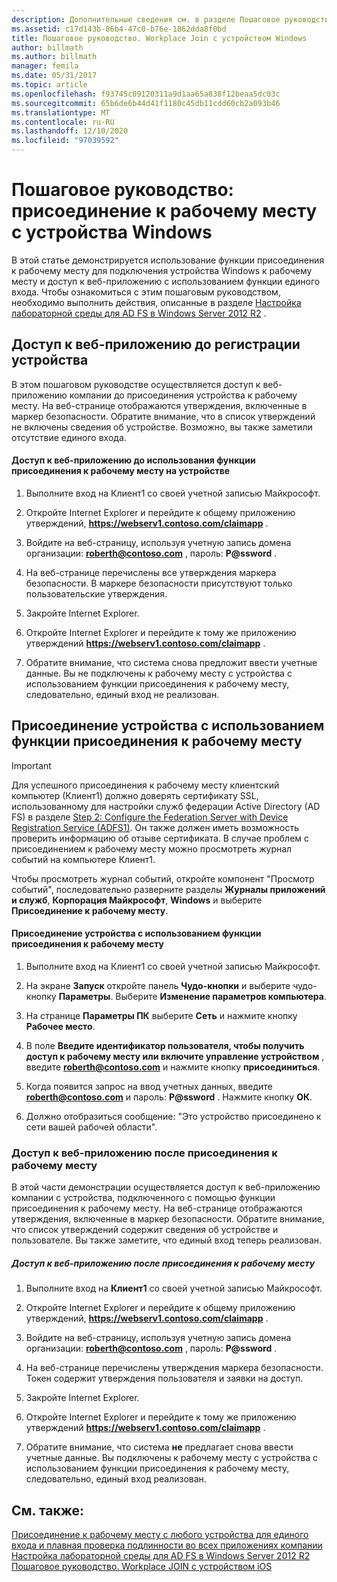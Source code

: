 ```yaml
---
description: Дополнительные сведения см. в разделе Пошаговое руководство. Workplace Join с устройством Windows
ms.assetid: c17d143b-86b4-47c0-b76e-1862dda8f0bd
title: Пошаговое руководство. Workplace Join с устройством Windows
author: billmath
ms.author: billmath
manager: femila
ms.date: 05/31/2017
ms.topic: article
ms.openlocfilehash: f93745c09120311a9d1aa65a838f12beaa5dc03c
ms.sourcegitcommit: 65b6de6b44d41f1180c45db11cdd60cb2a093b46
ms.translationtype: MT
ms.contentlocale: ru-RU
ms.lasthandoff: 12/10/2020
ms.locfileid: "97039592"
---
```

# <a name="walkthrough-workplace-join-with-a-windows-device"></a>Пошаговое руководство: присоединение к рабочему месту с устройства Windows

В этой статье демонстрируется использование функции присоединения к рабочему месту для подключения устройства Windows к рабочему месту и доступ к веб-приложению с использованием функции единого входа. Чтобы ознакомиться с этим пошаговым руководством, необходимо выполнить действия, описанные в разделе [Настройка лабораторной среды для AD FS в Windows Server 2012 R2](../deployment/Set-up-the-lab-environment-for-AD-FS-in-Windows-Server-2012-R2.md) .

## <a name="access-the-web-application-before-device-registration"></a>Доступ к веб-приложению до регистрации устройства
В этом пошаговом руководстве осуществляется доступ к веб-приложению компании до присоединения устройства к рабочему месту. На веб-странице отображаются утверждения, включенные в маркер безопасности. Обратите внимание, что в список утверждений не включены сведения об устройстве. Возможно, вы также заметили отсутствие единого входа.

#### <a name="to-access-the-web-application-before-you-use-workplace-join-on-your-device"></a>Доступ к веб-приложению до использования функции присоединения к рабочему месту на устройстве

1. Выполните вход на Клиент1 со своей учетной записью Майкрософт.

2. Откройте Internet Explorer и перейдите к общему приложению утверждений, **https://webserv1.contoso.com/claimapp** .

3. Войдите на веб-страницу, используя учетную запись домена организации: <strong>roberth@contoso.com</strong> , пароль: <strong>P@ssword</strong> .

4. На веб-странице перечислены все утверждения маркера безопасности. В маркере безопасности присутствуют только пользовательские утверждения.

5. Закройте Internet Explorer.

6. Откройте Internet Explorer и перейдите к тому же приложению утверждений **https://webserv1.contoso.com/claimapp** .

7. Обратите внимание, что система снова предложит ввести учетные данные. Вы не подключены к рабочему месту с устройства с использованием функции присоединения к рабочему месту, следовательно, единый вход не реализован.

## <a name="join-your-device-with-workplace-join"></a>Присоединение устройства с использованием функции присоединения к рабочему месту

> [!IMPORTANT]
> Для успешного присоединения к рабочему месту клиентский компьютер (Клиент1) должно доверять сертификату SSL, использованному для настройки служб федерации Active Directory (AD FS) в разделе [Step 2: Configure the Federation Server with Device Registration Service (ADFS1)](../deployment/Set-up-the-lab-environment-for-AD-FS-in-Windows-Server-2012-R2.md#BKMK_4). Он также должен иметь возможность проверить информацию об отзыве сертификата. В случае проблем с присоединением к рабочему месту можно просмотреть журнал событий на компьютере Клиент1.
>
> Чтобы просмотреть журнал событий, откройте компонент "Просмотр событий", последовательно разверните разделы **Журналы приложений и служб**, **Корпорация Майкрософт**, **Windows** и выберите **Присоединение к рабочему месту**.

#### <a name="to-join-your-device-with-workplace-join"></a>Присоединение устройства с использованием функции присоединения к рабочему месту

1. Выполните вход на Клиент1 со своей учетной записью Майкрософт.

2. На экране **Запуск** откройте панель **Чудо-кнопки** и выберите чудо-кнопку **Параметры**. Выберите **Изменение параметров компьютера**.

3. На странице **Параметры ПК** выберите **Сеть** и нажмите кнопку **Рабочее место**.

4. В поле **Введите идентификатор пользователя, чтобы получить доступ к рабочему месту или включите управление устройством** , введите <strong>roberth@contoso.com</strong> и нажмите кнопку **присоединиться**.

5. Когда появится запрос на ввод учетных данных, введите <strong>roberth@contoso.com</strong> и пароль: <strong>P@ssword</strong> . Нажмите кнопку **ОК**.

6. Должно отобразиться сообщение: "Это устройство присоединено к сети вашей рабочей области".

### <a name="access-the-web-application-after-joining-the-workplace"></a>Доступ к веб-приложению после присоединения к рабочему месту
В этой части демонстрации осуществляется доступ к веб-приложению компании с устройства, подключенного с помощью функции присоединения к рабочему месту. На веб-странице отображаются утверждения, включенные в маркер безопасности. Обратите внимание, что список утверждений содержит сведения об устройстве и пользователе. Вы также заметите, что единый вход теперь реализован.

##### <a name="to-access-the-web-application-after-joining-the-workplace"></a>Доступ к веб-приложению после присоединения к рабочему месту

1. Выполните вход на **Клиент1** со своей учетной записью Майкрософт.

2. Откройте Internet Explorer и перейдите к общему приложению утверждений, **https://webserv1.contoso.com/claimapp** .

3. Войдите на веб-страницу, используя учетную запись домена организации: <strong>roberth@contoso.com</strong> , пароль: <strong>P@ssword</strong> .

4. На веб-странице перечислены утверждения маркера безопасности. Токен содержит утверждения пользователя и заявки на доступ.

5. Закройте Internet Explorer.

6. Откройте Internet Explorer и перейдите к тому же приложению утверждений **https://webserv1.contoso.com/claimapp** .

7. Обратите внимание, что система **не** предлагает снова ввести учетные данные. Вы подключены к рабочему месту с устройства с использованием функции присоединения к рабочему месту, следовательно, единый вход реализован.

## <a name="see-also"></a>См. также:
[Присоединение к рабочему месту с любого устройства для единого входа и плавная проверка подлинности во всех приложениях компании](Join-to-Workplace-from-Any-Device-for-SSO-and-Seamless-Second-Factor-Authentication-Across-Company-Applications.md) 
 [Настройка лабораторной среды для AD FS в Windows Server 2012 R2](../deployment/Set-up-the-lab-environment-for-AD-FS-in-Windows-Server-2012-R2.md) 
 [Пошаговое руководство. Workplace JOIN с устройством iOS](Walkthrough--Workplace-Join-with-an-iOS-Device.md)



